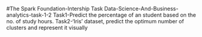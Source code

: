 #The Spark Foundation-Intership Task
Data-Science-And-Business-analytics-task-1-2
Task1-Predict the percentage of an student based on the no. of study hours.
Task2-‘Iris’ dataset, predict the optimum number of  clusters and represent it visually 
